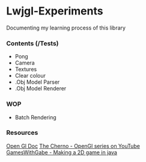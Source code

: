 # Lwjgl-Experiments

Documenting my learning process of this library

### Contents (/Tests)
- Pong
- Camera
- Textures
- Clear colour
- .Obj Model Parser
- .Obj Model Renderer

### WOP
- Batch Rendering

### Resources
[Open Gl Doc](https://`docs.gl)
[The Cherno - OpenGl series on YouTube](https://www.youtube.com/watch?v=W3gAzLwfIP0&list=PLlrATfBNZ98foTJPJ_Ev03o2oq3-GGOS2) <br>
[GamesWithGabe - Making a 2D game in java](https://www.youtube.com/watch?v=VyKE7vz65rY&list=PLtrSb4XxIVbp8AKuEAlwNXDxr99e3woGE)

